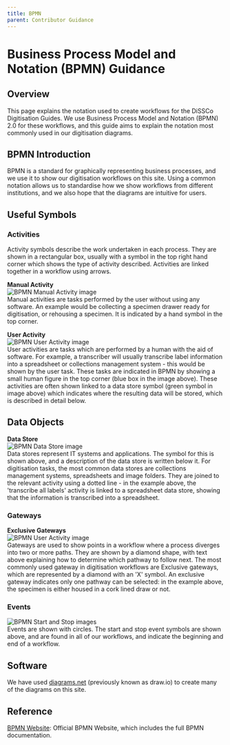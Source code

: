 ```yaml
---
title: BPMN
parent: Contributor Guidance
---
```


# Business Process Model and Notation (BPMN) Guidance

## Overview
This page explains the notation used to create workflows for the DiSSCo Digitisation Guides. We use Business Process Model and Notation (BPMN) 2.0 for these workflows, and this guide aims to explain the notation most commonly used in our digitisation diagrams.

## BPMN Introduction
BPMN is a standard for graphically representing business processes, and we use it to show our digitisation workflows on this site. Using a common notation allows us to standardise how we show workflows from different institutions, and we also hope that the diagrams are intuitive for users. 

## Useful Symbols

### Activities
Activity symbols describe the work undertaken in each process. They are shown in a rectangular box, usually with a symbol in the top right hand corner which shows the type of activity described. Activities are linked together in a workflow using arrows.

**Manual Activity**\
![BPMN Manual Activity image](https://github.com/lmfrench/lmfrench.github.io/blob/main/images/ManualBPMN.PNG?raw=true)\
Manual activities are tasks performed by the user without using any software. An example would be collecting a specimen drawer ready for digitisation, or rehousing a specimen. It is indicated by a hand symbol in the top corner.

**User Activity**\
![BPMN User Activity image](https://github.com/lmfrench/lmfrench.github.io/blob/main/images/UserBPMN.PNG?raw=true)<br/>
User activities are tasks which are performed by a human with the aid of software. For example, a transcriber will usually transcribe label information into a spreadsheet or collections management system - this would be shown by the user task. These tasks are indicated in BPMN by showing a small human figure in the top corner (blue box in the image above). These activities are often shown linked to a data store symbol (green symbol in image above) which indicates where the resulting data will be stored, which is described in detail below.

## Data Objects
**Data Store**\
![BPMN Data Store image](https://github.com/lmfrench/lmfrench.github.io/blob/main/images/DatabaseBPMN.PNG?raw=true)<br/>
Data stores represent IT systems and applications. The symbol for this is shown above, and a description of the data store is written below it. For digitisation tasks, the most common data stores are collections management systems, spreadsheets and image folders. They are joined to the relevant activity using a dotted line - in the example above, the 'transcribe all labels' activity is linked to a spreadsheet data store, showing that the information is transcribed into a spreadsheet.

### Gateways

**Exclusive Gateways**\
![BPMN User Activity image](https://github.com/lmfrench/lmfrench.github.io/blob/main/images/GatewayBPMN.PNG?raw=true)<br/>
Gateways are used to show points in a workflow where a process diverges into two or more paths. They are shown by a diamond shape, with text above explaining how to determine which pathway to follow next. The most commonly used gateway in digitisation workflows are Exclusive gateways, which are represented by a diamond with an 'X' symbol. An exclusive gateway indicates only one pathway can be selected: in the example above, the specimen is either housed in a cork lined draw or not.

### Events
![BPMN Start and Stop images](https://github.com/lmfrench/lmfrench.github.io/blob/main/images/StartBPMN.PNG?raw=true)<br/>
Events are shown with circles. The start and stop event symbols are shown above, and are found in all of our workflows, and indicate the beginning and end of a workflow.

## Software
We have used [diagrams.net](https://diagrams.net) (previously known as draw.io) to create many of the diagrams on this site. 

## Reference
[BPMN Website](https://bpmn.org): Official BPMN Website, which includes the full BPMN documentation.

